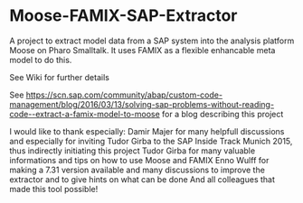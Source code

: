 # Moose-FAMIX-SAP-Extractor
A project to extract model data from a SAP system into the analysis platform Moose on Pharo Smalltalk. It uses FAMIX as a flexible enhancable meta model to do this. 

See Wiki for further details

See https://scn.sap.com/community/abap/custom-code-management/blog/2016/03/13/solving-sap-problems-without-reading-code--extract-a-famix-model-to-moose for a blog describing this project

I would like to thank especially:
Damir Majer for many helpfull discussions and especially for inviting Tudor Girba to the SAP Inside Track Munich 2015, thus indirectly initiating this project
Tudor Girba for many valuable informations and tips on how to use Moose and FAMIX
Enno Wulff for making a 7.31 version available and many discussions to improve the extractor and to give hints on what can be done
And all colleagues that made this tool possible!
